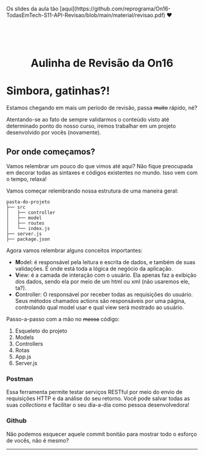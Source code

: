 <br>
Os slides da aula tão [aqui](https://github.com/reprograma/On16-TodasEmTech-S11-API-Revisao/blob/main/material/revisao.pdf) ❤️

<h1 align="center">
    <br>
    <p align="center">Aulinha de Revisão da On16<p>
</h1>

# Simbora, gatinhas?!

Estamos chegando em mais um período de revisão, passa <s>muito</s> rápido, né?

Atentando-se ao fato de sempre validarmos o conteúdo visto até determinado ponto do nosso curso, iremos trabalhar em um projeto desenvolvido por vocês (novamente).

## Por onde começamos?

Vamos relembrar um pouco do que vimos até aqui? Não fique preocupada em decorar todas as sintaxes e códigos existentes no mundo. Isso vem com o tempo, relaxa!

Vamos começar relembrando nossa estrutura de uma maneira geral:

```
pasta-do-projeto
├── src
│   ├── controller
│   ├── model
│   ├── routes
│   └── index.js
├── server.js
├── package.json
```

Agora vamos relembrar alguns conceitos importantes:

- **M**odel: é responsável pela leitura e escrita de dados, e também de suas validações. É onde está toda a lógica de negócio da aplicação.
- **V**iew: é a camada de interação com o usuário. Ela apenas faz a exibição dos dados, sendo ela por meio de um html ou xml (não usaremos ele, ta?).
- **C**ontroller: O responsável por receber todas as requisições do usuário. Seus métodos chamados actions são responsáveis por uma página, controlando qual model usar e qual view será mostrado ao usuário.

Passo-a-passo com a mão no <s>massa</s> código:

1. Esqueleto do projeto
2. Models
3. Controllers
4. Rotas
5. App.js
6. Server.js

### Postman

Essa ferramenta permite testar serviços RESTful por meio do envio de requisições HTTP e da análise do seu retorno. Você pode salvar todas as suas _collections_ e facilitar o seu dia-a-dia como pessoa desenvolvedora!

### Github

Não podemos esquecer aquele commit bonitão para mostrar todo o esforço de vocês, não é mesmo?

---
